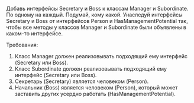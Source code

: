 
Добавь интерфейсы Secretary и Boss к классам Manager и Subordinate. По одному на каждый. Подумай, кому какой.
Унаследуй интерфейсы Secretary и Boss от интерфейсов Person и HasManagementPotential так,
чтобы все методы у классов Manager и Subordinate были объявлены в каком-то интерфейсе.


Требования:
1.	Класс Manager должен реализовывать подходящий ему интерфейс (Secretary или Boss).
2.	Класс Subordinate должен реализовывать подходящий ему интерфейс (Secretary или Boss).
3.	Секретарь (Secretary) является человеком (Person).
4.	Начальник (Boss) является человеком (Person), который может заставить других усердно работать (HasManagementPotential).


